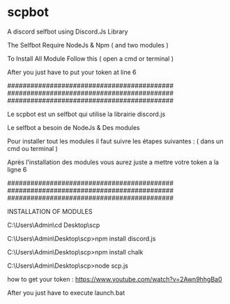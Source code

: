 # scpbot
A discord selfbot using Discord.Js Library

The Selfbot Require NodeJs & Npm ( and two modules )

To Install All Module Follow this ( open a cmd or terminal ) 

After you just have to put your token at line 6

########################################### 
########################################### 
########################################### 


Le scpbot est un selfbot qui utilise la librairie discord.js

Le selfbot a besoin de NodeJs & Des modules

Pour installer tout les modules il faut suivre les étapes suivantes : ( dans un cmd ou terminal ) 

Après l'installation des modules vous aurez juste a mettre votre token a la ligne 6


########################################### 
########################################### 
########################################### 

INSTALLATION OF MODULES

C:\Users\Admin\cd Desktop\scp

C:\Users\Admin\Desktop\scp>npm install discord.js

C:\Users\Admin\Desktop\scp>npm install chalk

C:\Users\Admin\Desktop\scp>node scp.js

how to get your token : https://www.youtube.com/watch?v=2Awn9hhgBa0

After you just have to execute launch.bat
